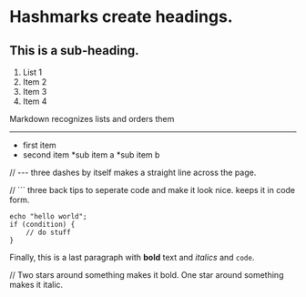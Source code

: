 # Hashmarks create headings. 
## This is a sub-heading.

1. List 1 
1. Item 2
1. Item 3
1. Item 4

Markdown recognizes lists and orders them

---

* first item
* second item
  *sub item a
  *sub item b

// --- three dashes by itself makes a straight line across the page. 

// ``` three back tips to seperate code and make it look nice. keeps it in code form.

```
echo "hello world";
if (condition) {
	// do stuff
}
```

Finally, this is a last paragraph with **bold** text and *italics* and `code`.

// Two stars around something makes it bold. One star around something makes it italic. 